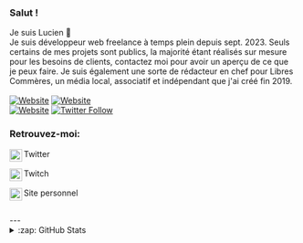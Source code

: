 ### Salut !
Je suis Lucien 👋<br />
Je suis développeur web freelance à temps plein depuis sept. 2023.
Seuls certains de mes projets sont publics, la majorité étant réalisés sur mesure pour les besoins de clients, contactez moi pour avoir un aperçu de ce que je peux faire.
Je suis également une sorte de rédacteur en chef pour Libres Commères, un média local, associatif et indépendant que j'ai créé fin 2019.
<br /><br />
[![Website](https://img.shields.io/website?label=me.lucienpuget.fr&style=for-the-badge&url=https%3A%2F%2Fme.lucienpuget.fr)](https://me.lucienpuget.fr)
[![Website](https://img.shields.io/website?label=lucienpuget.fr&style=for-the-badge&url=https%3A%2F%2Flucienpuget.fr)](https://lucienpuget.fr)
<br />
[![Website](https://img.shields.io/website?label=LibresCommeres.fr&style=for-the-badge&url=https%3A%2F%2Flibrescommeres.fr)](https://librescommeres.fr)
[![Twitter Follow](https://img.shields.io/twitter/follow/freshpatricke?color=1DA1F2&logo=twitter&style=for-the-badge)](https://twitter.com/intent/follow?original_referer=https%3A%2F%2Fgithub.com%2Fpatrickepatate&screen_name=freshpatricke)
<br />

### Retrouvez-moi:

[<img align="left" alt="PatrickeTV | Site vitrine" width="22px" src="https://pngimg.com/uploads/twitter/twitter_PNG3.png" />](https://twitter.com/freshpatricke) Twitter <br /><br />
[<img align="left" alt="PatrickeTV | Twitch" width="22px" src="https://pngimg.com/uploads/twitch/twitch_PNG22.png" />](https://twitch.tv/patricketv) Twitch <br /><br />
[<img align="left" alt="PatrickeTV | Site vitrine" width="22px" src="https://webstockreview.net/images600_/globe-vector-png-14.png" />](https://lucienpuget.fr) Site personnel

<br />
---
<details>
  <summary>:zap: GitHub Stats</summary>

  <img align="left" alt="PatrickePatate's GitHub Stats" src="https://github-readme-stats.vercel.app/api?username=patrickepatate&show_icons=true" />
  

</details>
